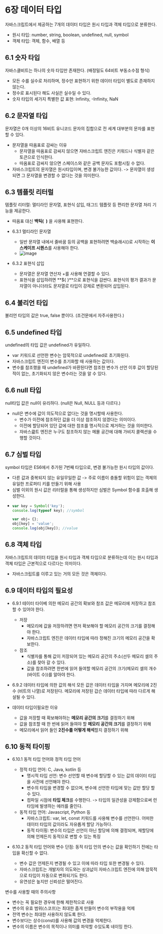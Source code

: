 # 6장 데이터 타입
자바스크립트에서 제공하는 7개의 데이터 타입은 원시 타입과 객체 타입으로 분류한다.
  - 원시 타입: number, string, boolean, undefined, null, symbol
  - 객체 타입: 객체, 함수, 배열 등

## 6.1 숫자 타입
자바스클비트는 하나의 숫자 타입만 존재한다. (배정밀도 64비트 부동소수점 형식)
 - 모든 수를 실수로 처리하며, 정수만 표현하기 위한 데이터 타입이 별도로 존재하지 않는다.
 - 정수로 표시된다 해도 사실은 실수일 수 있다.
 - 숫자 타입의 세가지 특별한 값 표현: Infinity, -Infinity, NaN

## 6.2 문자열 타입
문자열은 0개 이상의 16비트 유니코드 문자의 집합으로 전 세계 대부분의 문자를 표현할 수 있다.
- 문자열을 따옴표로 감싸는 이유
  - 문자열을 따옴표로 감싸지 않으면 자바스크립트 엔진은 키워드나 식별자 같은 토큰으로 인식한다.
  - 따옴표로 감싸지 않으면 스페이스와 같은 공백 문자도 포함시킬 수 없다.
- 자바스크립트의 문자열은 원시타입이며, 변경 불가능한 값이다. -> 문자열이 생성되면 그 문자열을 변경할 수 없다는 것을 의미한다.

## 6.3 템플릿 리터럴
템플릿 리터럴: 멀티라인 문자열, 표현식 삽입, 태그드 템플릿 등 편리한 문자열 처리 기능을 제공한다.
  - 따옴표 대신 **백틱(` `)** 을 사용해 표현한다.

- 6.3.1 멀티라인 문자열
  - 일반 문자열 내에서 줄바꿈 등의 공백을 표현하려면 백슬래시(\)로 시작하는 **이스케이프 시퀀스**를 사용해야 한다.
  - ![image](https://github.com/user-attachments/assets/dd444848-196a-42d4-85bf-5ec10fdca754)
- 6.3.2 표현식 삽입
  - 문자열은 문자열 연산자 +를 사용해 연결할 수 있다.
  - 표현식을 삽입하려면 **${ }**으로 표현식을 감싼다. 표현식의 평가 결과가 문자열이 아니더라도 문자열로 타입이 강제로 변환되어 삽입된다.

## 6.4 불리언 타입
불리언 타입의 값은 true, false 뿐이다. (조건문에서 자주사용한다.)

## 6.5 undefined 타입
undefined의 타입 값은 undefined가 유일하다.
- var 키워드로 선언한 변수는 암묵적으로 undefined로 초기화된다.
- 자바스크립트 엔진이 변수를 초기화할 때 사용하는 값이다.
- 변수를 참조했을 때 undefined가 바환된다면 참조한 변수가 선언 이후 값이 할당된 적이 없는, 초기화되지 않은 변수라는 것을 알 수 있다.

## 6.6 null 타입
null타입 값은 null이 유리하다. (null은 Null, NULL 등과 다르다.)
- null은 변수에 값이 의도적으로 없다는 것을 명시할때 사용한다.
  - 변수가 이전에 참조하던 값을 더 이상 참조하지 않겠다는 의미이다.
  - 이전에 할당되어 있던 값에 대한 참조를 명시적으로 제거하는 것을 의미한다.
  - 자바스큷트 엔진은 누구도 참조하지 않는 메몰 공간에 대해 가비지 콜렉션을 수행할 것이다.

## 6.7 심벌 타입
symbol 타입은 ES6에서 추가된 7번째 타입으로, 변경 불가능한 원시 타입의 값이다. 
- 다른 값과 중복되지 않는 유일무일한 값 -> 주로 이름이 충돌할 위험이 없는 객체의 유일한 프로퍼티 키를 만들기 위해 사용
- 심벌 이외의 원시 값은 리터럴을 통해 생성하지만 심벌은 Symbol 함수를 호출해 생성한다.
- ```jsx
  var key = Symbol('key');
  console.log(typeof key); //symbol

  var obj= {};
  obj[key] = 'value';
  console.log(obj[key]); //value
  ```

## 6.8 객체 타입
자바스크립트의 데이터 타입을 원시 타입과 객체 타입으로 분류하는데 이는 원시 타입과 객체 타입은 근본적으로 다르다는 의미이다.
- 자바스크립트를 이루고 있는 거의 모든 것은 객체이다.

## 6.9 데이터 타입의 필요성
- 6.9.1 테이터 타이베 의한 메모리 공간의 확보와 참조
값은 메모리에 저장하고 참조할 수 있어야 한다.
  - 저장
    - 메모리에 값을 저장하려면 먼저 확보해야 할 메모리 공간의 크기를 결정해야 한다.
    - 자바스크립트 엔진은 데이터 타입에 따라 정해진 크기의 메모리 공간을 확보한다.
  - 참조
    - 식별자를 통해 값이 저장되어 있는 메모리 공간의 주소(선두 메모리 셀의 주소)를 찾아 갈 수 있다.
    - 값을 참조하려면 한번에 읽어 들여할 메모리 공간의 크기(메모리 셀의 개수 (바이트 수))를 알아야 한다.
   
- 6.9.2 데이터 타입에 의한 값의 해석
모든 값은 데이터 타입을 가지며 메모리에 2진수 (비트의 나열)로 저장된다. 메모리에 저장된 갑슨 데이터 타입에 따라 다르게 해설될 수 있다.

- 데이터 타입이필요한 이유
  - 값을 저장할 때 확보해야하는 **메모리 공간의 크기**를 결정하기 위해
  - 값을 참조할 때 한 번에 읽어 들여야 할 **메모리 공간의 크기**를 결정하기 위해
  - 메모리에서 읽어 들인 **2진수를 어떻게 해석**할지 결정하기 위해

## 6.10 동적 타이핑
- 6.10.1 동적 타입 언어와 정적 타입 언어
  - 정적 타입 언어: C, Java, kotlin 등
    - 명시적 타입 선언: 변수 선언할 때 변수에 할당할 수 있는 값의 데이터 타입을 사전에 선언해야 한다.
    - 변수의 타입을 변경할 수 없으며, 변수에 선언한 타입에 맞는 값만 할당 할 수 있다.
    - 컴파일 시점에 **타입 체크**를 수행한다. -> 타입의 일관성을 강제함으로써 런타임에 발생하는 에러를 줄인다.
  - 동적 타입 언어: Javascript, Python 등
    - 자바스크립트: var, let, const 키워드를 사용해 변수를 선언한다. 어떠한 데이터 타입의 값이라도 자유롭게 할당 가능하다.
    - 동적 타이핑: 변수의 타입은 선언이 아닌 할당에 의해 결정되며, 재할당에 의해 언제든지 동적으로 변할 수 있는 특징

- 6.10.2 동적 타입 언어와 변수
단점: 동적 타입 언의 변수는 값을 확인하기 전에는 타입을 확신할 수 없다.
  - 변수 값은 언제든지 변경될 수 있고 이에 따라 타입 또한 변경될 수 있다.
  - 자바스크립트는 개발자의 의도와는 상과넚이 자바스크립트 엔진에 의해 암묵적으로 타입이 자동으로 변화되기도 한다.
  - 유연성은 높지만 신뢰성은 떨어진다.
 
변수를 사용할 때의 주의사항
  - 변수는 꼭 필요한 경우에 한해 제한적으로 사용
  - 변수의 유효 범위(스코프)는 최대한 좁게 만들어 변수의 부작용을 억제
  - 전역 변수는 최대한 사용하지 않도록 한다.
  - 변수보다는 상수(const)를 사용해 값의 변경을 억제한다.
  - 변수의 이름은 변수의 목적이나 의미를 파악할 수있도록 네이밍 한다.
